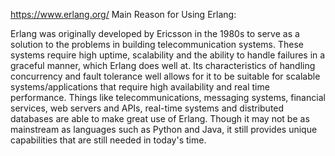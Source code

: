 https://www.erlang.org/ 
Main Reason for Using Erlang:

Erlang was originally developed by Ericsson in the 1980s to serve as a solution to the problems in building telecommunication systems. 
These systems require high uptime, scalability and the ability to handle failures in a graceful manner, which Erlang does well at. 
Its characteristics of handling concurrency and fault tolerance well allows for it to be suitable for scalable systems/applications that require high availability and real time performance. 
Things like telecommunications, messaging systems, financial services, web servers and APIs, real-time systems and distributed databases are able to make great use of Erlang.
Though it may not be as mainstream as languages such as Python and Java, it still provides unique capabilities that are still needed in today's time.
